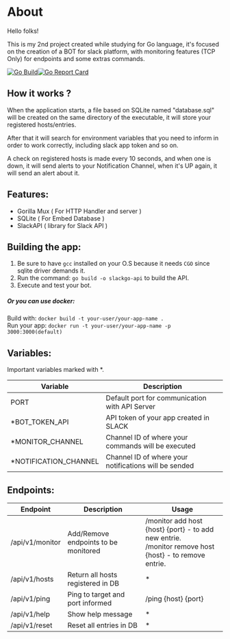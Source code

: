 # About

Hello folks!

This is my 2nd project created while studying for Go language, it's focused on the creation of a BOT for slack platform, with monitoring features (TCP Only) for endpoints and some extras commands.


[![Go Build](https://github.com/DaviAraujoCC/ARIA-ChatBot/actions/workflows/run.yml/badge.svg?branch=main)](https://github.com/DaviAraujoCC/ARIA-ChatBot/actions/workflows/run.yml)[![Go Report Card](https://goreportcard.com/badge/github.com/DaviAraujoCC/Slack_ChatBot)](https://goreportcard.com/report/github.com/DaviAraujoCC/Slack_ChatBot)

## How it works ?

When the application starts, a file based on SQLite named "database.sql" will be created on the same directory of the executable, it will store your registered hosts/entries.

After that it will search for environment variables that you need to inform in order to work correctly, including slack app token and so on.

A check on registered hosts is made every 10 seconds, and when one is down, it will send alerts to your Notification Channel, when it's UP again, it will send an alert about it.

## Features:

 - Gorilla Mux ( For HTTP Handler and server )
 - SQLite ( For Embed Database )
 - SlackAPI ( library for Slack API )

## Building the app:

1. Be sure to have `gcc` installed on your O.S because it needs `CGO` since sqlite driver demands it.
2. Run the command: `go build -o slackgo-api` to build the API.
3. Execute and test your bot.
   
##### Or you can use docker:
Build with:
   `docker build -t your-user/your-app-name .` <br>
   Run your app:
   `docker run -t your-user/your-app-name -p 3000:3000(default)`

## Variables:

Important variables marked with *.

| Variable | Description |
| --- | --- |
| PORT | Default port for communication with API Server |
| *BOT_TOKEN_API | API token of your app created in SLACK |
| *MONITOR_CHANNEL | Channel ID of where your commands will be executed |
| *NOTIFICATION_CHANNEL | Channel ID of where your notifications will be sended |

## Endpoints:

| Endpoint | Description | Usage |
| --- | --- | --- |
| /api/v1/monitor | Add/Remove endpoints to be monitored | /monitor add host {host} {port} - to add new entrie. <br> /monitor remove host {host} - to remove entrie. |
| /api/v1/hosts | Return all hosts registered in DB | * |
| /api/v1/ping | Ping to target and port informed | /ping {host} {port} |
| /api/v1/help | Show help message | * |
| /api/v1/reset | Reset all entries in DB | * |




